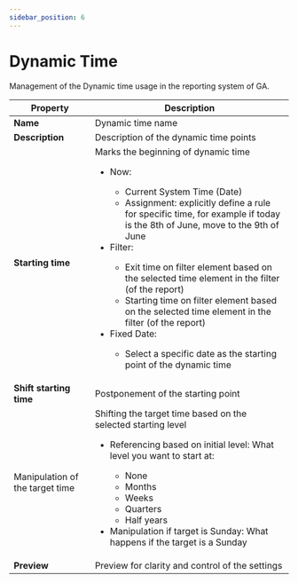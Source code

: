 ```yaml
---
sidebar_position: 6
---
```


# Dynamic Time

 Management of the Dynamic time usage in the reporting system of GA.

| **Property** | **Description** |
| --- | --- |
| **Name** | Dynamic time name |
| **Description** | Description of the dynamic time points |
| **Starting time** | Marks the beginning of dynamic time<ul><ul> </ul><li>Now: </li><ul><li>Current System Time (Date) </li><li>Assignment: explicitly define a rule for specific time, for example if today is the 8th of June, move to the 9th of June </li></ul><li>Filter: </li><ul><li> Exit time on filter element based on the selected time element in the filter (of the report) </li><li>Starting time on filter element based on the selected time element in the filter (of the report)</li></ul><li>Fixed Date: </li><ul><li> Select a specific date as the starting point of the dynamic time</li></ul></ul> |
| **Shift starting time** | Postponement of the starting point |
| Manipulation of the target time | Shifting the target time based on the selected starting level<ul><li>Referencing based on initial level: What level you want to start at:</li><ul><li>None</li><li>Months</li><li>Weeks</li><li>Quarters</li><li>Half years</li></ul><li>Manipulation if target is Sunday: What happens if the target is a Sunday</li></ul>|
| **Preview** | Preview for clarity and control of the settings |
